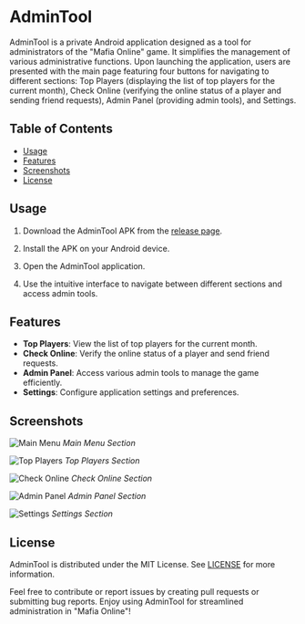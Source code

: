 # AdminTool

AdminTool is a private Android application designed as a tool for administrators of the "Mafia Online" game. It simplifies the management of various administrative functions. Upon launching the application, users are presented with the main page featuring four buttons for navigating to different sections: Top Players (displaying the list of top players for the current month), Check Online (verifying the online status of a player and sending friend requests), Admin Panel (providing admin tools), and Settings.

## Table of Contents

- [Usage](#usage)
- [Features](#features)
- [Screenshots](#screenshots)
- [License](#license)

## Usage

1. Download the AdminTool APK from the [release page](https://github.com/McAshesha/AdminTool/releases).

2. Install the APK on your Android device.

3. Open the AdminTool application.

4. Use the intuitive interface to navigate between different sections and access admin tools.

## Features

- **Top Players**: View the list of top players for the current month.
- **Check Online**: Verify the online status of a player and send friend requests.
- **Admin Panel**: Access various admin tools to manage the game efficiently.
- **Settings**: Configure application settings and preferences.

## Screenshots

![Main Menu](screenshots/main_menu.jpg)
*Main Menu Section*

![Top Players](screenshots/top_players.jpg)
*Top Players Section*

![Check Online](screenshots/check_online.jpg)
*Check Online Section*

![Admin Panel](screenshots/admin_panel.jpg)
*Admin Panel Section*

![Settings](screenshots/settings.jpg)
*Settings Section*

## License

AdminTool is distributed under the MIT License. See [LICENSE](LICENSE) for more information.

Feel free to contribute or report issues by creating pull requests or submitting bug reports. Enjoy using AdminTool for streamlined administration in "Mafia Online"!
